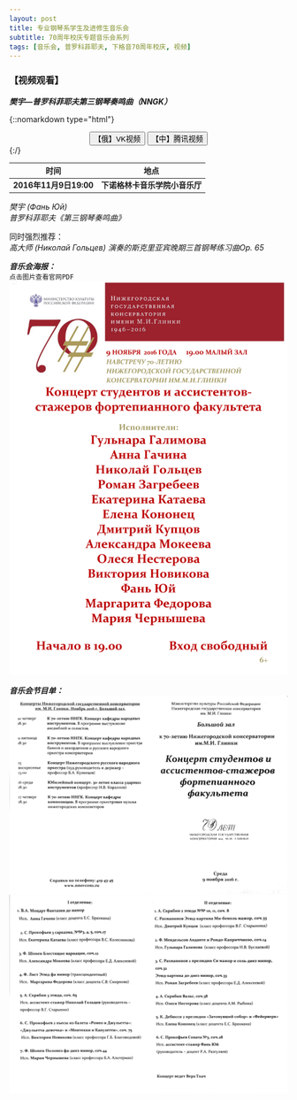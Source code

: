```yaml
---
layout: post
title: 专业钢琴系学生及进修生音乐会
subtitle: 70周年校庆专题音乐会系列
tags: [音乐会, 普罗科菲耶夫, 下格音70周年校庆, 视频]
---
```


### 【视频观看】 ###
***樊宇—普罗科菲耶夫第三钢琴奏鸣曲（NNGK）***

{::nomarkdown type="html"}
<script src="/js/3.1.1-jquery.min.js" type="text/javascript"></script>
<script type="text/javascript">
$(document).ready(function(){
  $("#vk_button").click(function(){
  $("#vk_vid").toggle(1000);
  });
  $("#qq_button").click(function(){
  $("#qq_vid").toggle(1000);
  });
});
</script>
<center>
<button id="vk_button" class="button" type="button">【俄】VK视频</button>
<button id="qq_button" class="button" type="button">【中】腾讯视频</button>
<iframe id="vk_vid" style="display:none;" src="https://vk.com/video_ext.php?oid=63362171&id=456239017&hash=830d6ca4ab7a9130&hd=4" width="device-width" frameborder="0" allowfullscreen></iframe>
<iframe id="qq_vid" style="display:none;" src="https://v.qq.com/iframe/player.html?vid=y0344pkj4yv&tiny=0&auto=0" width="device-width" frameborder="0" allowfullscreen></iframe>
</center>
{:/}

|时间|地点|
|:---:|:---:|
|**2016年11月9日19:00**|**下诺格林卡音乐学院小音乐厅**|

*樊宇 (Фань Юй)<br>普罗科菲耶夫《第三钢琴奏鸣曲》*

同时强烈推荐：<br>
*高大师 (Николай Гольцев) 演奏的斯克里亚宾晚期三首钢琴练习曲Op. 65*

***音乐会海报：***<br>
`点击图片查看官网PDF`
[![9.11.16_fono.pdf](/img/post/2016.11.09.jpg)](http://nnovcons.ru/images/Afishi/2016Nov/9.11.16_fono.pdf)

***音乐会节目单：***<br>
![programme-1.jpg](/img/post/2016.11.09.programme-1.jpg)
![programme-2.jpg](/img/post/2016.11.09.programme-2.jpg)
